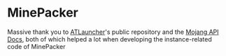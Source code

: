 # MinePacker

Massive thank you to [ATLauncher](https://atlauncher.com/)'s public repository and the [Mojang API Docs](https://mojang-api-docs.gapple.pw/authentication/msa), both of which helped a lot when developing the instance-related code of MinePacker 